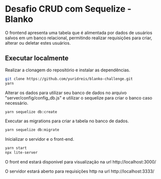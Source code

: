 # Desafio CRUD com Sequelize - Blanko

O frontend apresenta uma tabela que é alimentada por dados de usuários salvos em um banco relacional,
permitindo realizar requisições para criar, alterar ou deletar estes usuários.


## Executar localmente

Realizar a clonagem do repositório e instalar as dependências.

```sh
git clone https://github.com/yuridreis/blanko-challenge.git
yarn
```

Alterar os dados para utilizar seu banco de dados no arquivo "server/config/config_db.js" e utilizar o sequelize para criar o banco caso necessário.

```sh
yarn sequelize db:create
```

Executar as migrations para criar a tabela no banco de dados.

```sh
yarn sequelize db:migrate
```

Inicializar o servidor e o front-end.

```sh
yarn start
npx lite-server
```

O front end estará disponivel para visualização na url http://localhost:3000/

O servidor estará aberto para requisições http na url http://localhost:3333/


